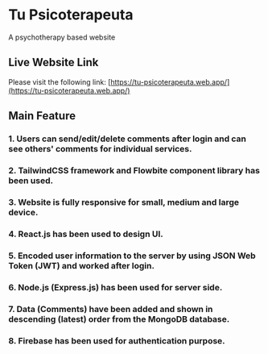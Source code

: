# Tu Psicoterapeuta
A psychotherapy based website

## Live Website Link
Please visit the following link: [https://tu-psicoterapeuta.web.app/](https://tu-psicoterapeuta.web.app/)

## Main Feature

### 1. Users can send/edit/delete comments after login and can see others' comments for individual services.
### 2. TailwindCSS framework and Flowbite component library has been used.
### 3. Website is fully responsive for small, medium and large device.
### 4. React.js has been used to design UI. 
### 5. Encoded user information to the server by using JSON Web Token (JWT) and worked after login. 
### 6. Node.js (Express.js) has been used for server side.
### 7. Data (Comments) have been added and shown in descending (latest) order from the MongoDB database.
### 8. Firebase has been used for authentication purpose.